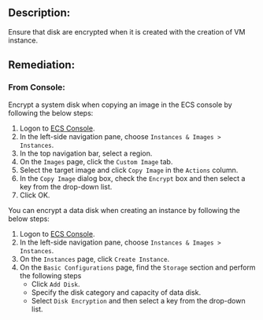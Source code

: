## Description:

Ensure that disk are encrypted when it is created with the creation of VM instance.

## Remediation:

### From Console:

Encrypt a system disk when copying an image in the ECS console by following the below steps:

1. Logon to [ECS Console](https://ecs.console.aliyun.com/).
2. In the left-side navigation pane, choose `Instances & Images > Instances`.
3. In the top navigation bar, select a region.
4. On the `Images` page, click the `Custom Image` tab.
5. Select the target image and click `Copy Image` in the `Actions` column.
6. In the `Copy Image` dialog box, check the `Encrypt` box and then select a key from the drop-down list.
7. Click OK.

You can encrypt a data disk when creating an instance by following the below steps:

1. Logon to [ECS Console](https://ecs.console.aliyun.com/).
2. In the left-side navigation pane, choose `Instances & Images > Instances`.
3. On the `Instances` page, click `Create Instance`.
4. On the `Basic Configurations` page, find the `Storage` section and perform the following steps
   - Click `Add Disk`.
   - Specify the disk category and capacity of data disk.
   - Select `Disk Encryption` and then select a key from the drop-down list.